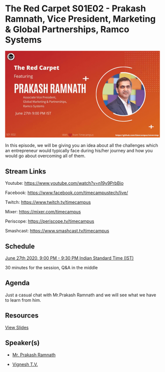 # The Red Carpet S01E02 - Prakash Ramnath, Vice President, Marketing & Global Partnerships, Ramco Systems

[![alt text](TRC-S01E02.gif "Watch/Subscribe to the video")](https://www.youtube.com/watch?v=n19y9PrbBio)

In this episode, we will be giving you an idea about all the challenges which an entrepreneur would typically face during his/her journey and how you would go about overcoming all of them.

## Stream Links

Youtube: https://www.youtube.com/watch?v=n19y9PrbBio

Facebook: https://www.facebook.com/timecampustech/live/

Twitch: https://www.twitch.tv/timecampus

Mixer: https://mixer.com/timecampus

Periscope: https://periscope.tv/timecampus

Smashcast: https://www.smashcast.tv/timecampus

## Schedule

[June 27th 2020, 9:00 PM - 9:30 PM Indian Standard Time (IST)](https://calendar.google.com/event?action=TEMPLATE&tmeid=MGYyc21paWF1ZTl0Y2JjM2IzN2tkY3FsYWlfMjAyMDA2MjdUMTUzMDAwWiB0aW1lY2FtcHVzLmNvbV8zaHE0cHRrczBsZTJybmQwajAxbzYwMTRhZ0Bn&tmsrc=timecampus.com_3hq4ptks0le2rnd0j01o6014ag%40group.calendar.google.com)

30 minutes for the session, Q&A in the middle

## Agenda

Just a casual chat with Mr.Prakash Ramnath and we will see what we have to learn from him.

## Resources

[View Slides](https://docs.google.com/presentation/d/1RdHVmArgbKk-k8rpbt36k8DYaIwMWh-S_6Ua9wVil94/edit?usp=sharing)

## Speaker(s)

- [Mr. Prakash Ramnath](https://twitter.com/prakashramnath)

- [Vignesh T.V.](http://tvvignesh.com/)